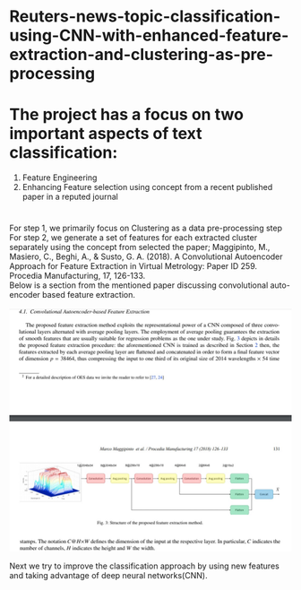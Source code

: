 # Reuters-news-topic-classification-using-CNN-with-enhanced-feature-extraction-and-clustering-as-pre-processing
# The project has a focus on two important aspects of text classification:
1. Feature Engineering 
2. Enhancing Feature selection using concept from a recent published paper in a reputed journal 
#
For step 1, we primarily focus on Clustering as a data pre-processing step <br />
For step 2, we generate a set of features for each extracted cluster separately using the concept from selected the paper; Maggipinto, M., Masiero, C., Beghi, A., & Susto, G. A. (2018). A Convolutional Autoencoder Approach for Feature Extraction in Virtual Metrology: Paper ID 259. Procedia Manufacturing, 17, 126-133.<br />
Below is a section from the mentioned paper discussing convolutional auto-encoder based feature extraction. <br /><br />
![Paper](https://github.com/Tukai-Dal/Reuters-news-category-classification-using-CNN-with-clustering-as-pre-processing/blob/main/img/A-Convolutional-Autoencoder-Approach-for-Feature-Extraction.jpg?raw=true)

Next we try to improve the classification approach by using new features and taking advantage of deep neural networks(CNN).

